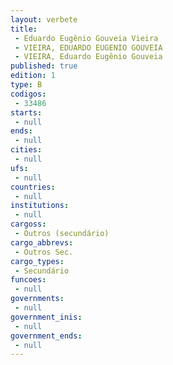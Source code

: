 ```yaml
---
layout: verbete
title:
 - Eduardo Eugênio Gouveia Vieira
 - VIEIRA, EDUARDO EUGENIO GOUVEIA
 - VIEIRA, Eduardo Eugênio Gouveia
published: true
edition: 1  
type: B
codigos: 
 - 33486
starts: 
 - null 
ends: 
 - null 
cities: 
 - null 
ufs: 
 - null 
countries: 
 - null 
institutions: 
 - null 
cargoss: 
 - Outros (secundário)
cargo_abbrevs: 
 - Outros Sec.
cargo_types: 
 - Secundário
funcoes: 
 - null 
governments: 
 - null 
government_inis: 
 - null 
government_ends: 
 - null 
---
```



